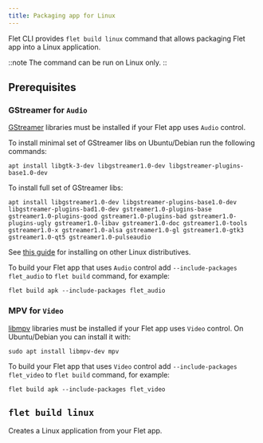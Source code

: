 ```yaml
---
title: Packaging app for Linux
---
```


Flet CLI provides `flet build linux` command that allows packaging Flet app into a Linux application.

::note
The command can be run on Linux only.
::

## Prerequisites

### GStreamer for `Audio`

[GStreamer](https://gstreamer.freedesktop.org/) libraries must be installed if your Flet app uses `Audio` control.

To install minimal set of GStreamer libs on Ubuntu/Debian run the following commands:

```
apt install libgtk-3-dev libgstreamer1.0-dev libgstreamer-plugins-base1.0-dev
```

To install full set of GStreamer libs:

```
apt install libgstreamer1.0-dev libgstreamer-plugins-base1.0-dev libgstreamer-plugins-bad1.0-dev gstreamer1.0-plugins-base gstreamer1.0-plugins-good gstreamer1.0-plugins-bad gstreamer1.0-plugins-ugly gstreamer1.0-libav gstreamer1.0-doc gstreamer1.0-tools gstreamer1.0-x gstreamer1.0-alsa gstreamer1.0-gl gstreamer1.0-gtk3 gstreamer1.0-qt5 gstreamer1.0-pulseaudio
```

See [this guide](https://gstreamer.freedesktop.org/documentation/installing/on-linux.html?gi-language=c) for installing on other Linux distributives.

To build your Flet app that uses `Audio` control add `--include-packages flet_audio` to `flet build` command, for example:

```
flet build apk --include-packages flet_audio
```

### MPV for `Video`

[libmpv](https://mpv.io/) libraries must be installed if your Flet app uses `Video` control. On Ubuntu/Debian you can install it with:

```
sudo apt install libmpv-dev mpv
```

To build your Flet app that uses `Video` control add `--include-packages flet_video` to `flet build` command, for example:

```
flet build apk --include-packages flet_video
```

## `flet build linux`

Creates a Linux application from your Flet app.